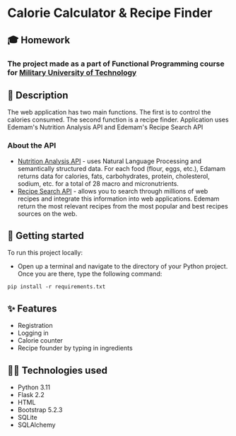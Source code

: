 # Calorie Calculator & Recipe Finder

## 🎓 Homework

### The project made as a part of Functional Programming course for [Military University of Technology](https://wcy.wat.edu.pl/)

## 📖 Description

The web application has two main functions. The first is to control the calories consumed. The second function is a
recipe finder. Application uses Edemam's Nutrition Analysis API and Edemam's Recipe Search API

### About the API

- [Nutrition Analysis API](https://developer.edamam.com/edamam-nutrition-api) - uses Natural Language Processing and
  semantically structured data. For each food (flour, eggs, etc.), Edamam returns data for calories, fats,
  carbohydrates, protein, cholesterol, sodium, etc. for a total of
  28 macro and micronutrients.
- [Recipe Search API](https://developer.edamam.com/edamam-recipe-api) - allows you to search through millions of web
  recipes and integrate this information into web applications. Edemam return the most relevant recipes from the most
  popular and best recipes sources on the web.

## 🚀 Getting started

To run this project locally:

- Open up a terminal and navigate to the directory of your Python project. Once you are there, type the following
  command:

```shell
pip install -r requirements.txt
```

## ✨ Features

- Registration
- Logging in
- Calorie counter
- Recipe founder by typing in ingredients

## 🧑‍💻 Technologies used

- Python 3.11
- Flask 2.2
- HTML
- Bootstrap 5.2.3
- SQLite
- SQLAlchemy



